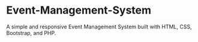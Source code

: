 # Event-Management-System
A simple and responsive Event Management System built with HTML, CSS, Bootstrap, and PHP.
